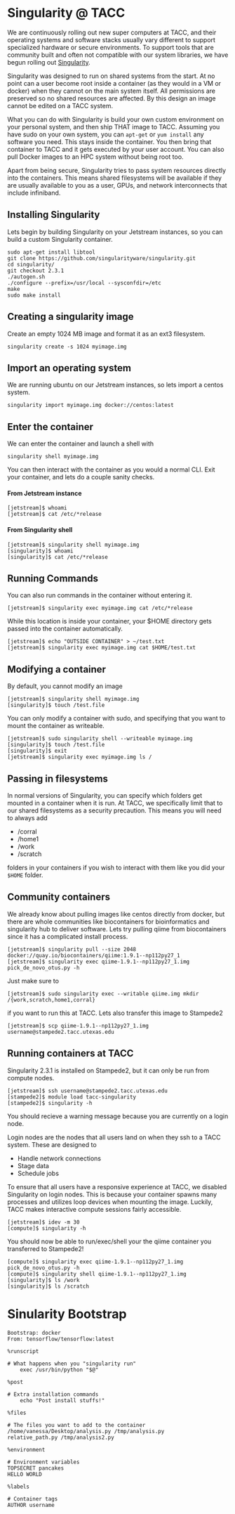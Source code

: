 # Singularity @ TACC

We are continuously rolling out new super computers at TACC, and their operating systems and software stacks usually vary different to support specialized hardware or secure environments. To support tools that are community built and often not compatible with our system libraries, we have begun rolling out [Singularity](http://singularity.lbl.gov/index.html).

Singularity was designed to run on shared systems from the start. At no point can a user become root inside a container (as they would in a VM or docker) when they cannot on the main system itself. All permissions are preserved so no shared resources are affected. By this design an image cannot be edited on a TACC system.

What you can do with Singularity is build your own custom environment on your personal system, and then ship THAT image to TACC. Assuming you have sudo on your own system, you can `apt-get` or `yum install` any software you need. This stays inside the container. You then bring that container to TACC and it gets executed by your user account. You can also pull Docker images to an HPC system without being root too.

Apart from being secure, Singularity tries to pass system resources directly into the containers. This means shared filesystems will be available if they are usually available to you as a user, GPUs, and network interconnects that include infiniband.

## Installing Singularity

Lets begin by building Singularity on your Jetstream instances, so you can build a custom Singularity container.

```
sudo apt-get install libtool
git clone https://github.com/singularityware/singularity.git
cd singularity/
git checkout 2.3.1
./autogen.sh 
./configure --prefix=/usr/local --sysconfdir=/etc
make
sudo make install
```

## Creating a singularity image

Create an empty 1024 MB image and format it as an ext3 filesystem.

```
singularity create -s 1024 myimage.img
```

## Import an operating system

We are running ubuntu on our Jetstream instances, so lets import a centos system.

```
singularity import myimage.img docker://centos:latest
```

## Enter the container

We can enter the container and launch a shell with

```
singularity shell myimage.img
```

You can then interact with the container as you would a normal CLI. Exit your container, and lets do a couple sanity checks.

#### From Jetstream instance

```
[jetstream]$ whoami
[jetstream]$ cat /etc/*release
```
#### From Singularity shell

```
[jetstream]$ singularity shell myimage.img
[singularity]$ whoami
[singularity]$ cat /etc/*release
```

## Running Commands

You can also run commands in the container without entering it.

```
[jetstream]$ singularity exec myimage.img cat /etc/*release
```

While this location is inside your container, your $HOME directory gets passed into the container automatically.

```
[jetstream]$ echo "OUTSIDE CONTAINER" > ~/test.txt
[jetstream]$ singularity exec myimage.img cat $HOME/test.txt
```

## Modifying a container

By default, you cannot modify an image

```
[jetstream]$ singularity shell myimage.img
[singularity]$ touch /test.file
```

You can only modify a container with sudo, and specifying that you want to mount the container as writeable.

```
[jetstream]$ sudo singularity shell --writeable myimage.img
[singularity]$ touch /test.file
[singularity]$ exit
[jetstream]$ singularity exec myimage.img ls /
```

## Passing in filesystems

In normal versions of Singularity, you can specify which folders get mounted in a container when it is run. At TACC, we specifically limit that to our shared filesystems as a security precaution. This means you will need to always add

- /corral
- /home1
- /work
- /scratch

folders in your containers if you wish to interact with them like you did your `$HOME` folder.

## Community containers

We already know about pulling images like centos directly from docker, but there are whole communities like biocontainers for bioinformatics and singularity hub to deliver software. Lets try pulling qiime from biocontainers since it has a complicated install process.

```
[jetstream]$ singularity pull --size 2048 docker://quay.io/biocontainers/qiime:1.9.1--np112py27_1
[jetstream]$ singularity exec qiime-1.9.1--np112py27_1.img pick_de_novo_otus.py -h
```

Just make sure to

```
[jetstream]$ sudo singularity exec --writable qiime.img mkdir /{work,scratch,home1,corral}
```

if you want to run this at TACC. Lets also transfer this image to Stampede2

```
[jetstream]$ scp qiime-1.9.1--np112py27_1.img username@stampede2.tacc.utexas.edu
```

## Running containers at TACC

Singularity 2.3.1 is installed on Stampede2, but it can only be run from compute nodes.

```
[jetstream]$ ssh username@stampede2.tacc.utexas.edu
[stampede2]$ module load tacc-singularity
[stampede2]$ singularity -h
```

You should recieve a warning message because you are currently on a login node.

Login nodes are the nodes that all users land on when they ssh to a TACC system. These are designed to

- Handle network connections
- Stage data
- Schedule jobs

To ensure that all users have a responsive experience at TACC, we disabled Singularity on login nodes. This is because your container spawns many processes and utilizes loop devices when mounting the image. Luckily, TACC makes interactive compute sessions fairly accessible.

```
[jetstream]$ idev -m 30
[compute]$ singularity -h
```

You should now be able to run/exec/shell your the qiime container you transferred to Stampede2!

```
[compute]$ singularity exec qiime-1.9.1--np112py27_1.img pick_de_novo_otus.py -h
[compute]$ singularity shell qiime-1.9.1--np112py27_1.img
[singularity]$ ls /work
[singularity]$ ls /scratch
```

# Sinularity Bootstrap

```
Bootstrap: docker
From: tensorflow/tensorflow:latest

%runscript
 
# What happens when you "singularity run"
    exec /usr/bin/python "$@"

%post

# Extra installation commands
    echo "Post install stuffs!"

%files

# The files you want to add to the container
/home/vanessa/Desktop/analysis.py /tmp/analysis.py
relative_path.py /tmp/analysis2.py

%environment

# Environment variables
TOPSECRET pancakes
HELLO WORLD

%labels

# Container tags
AUTHOR username
```
